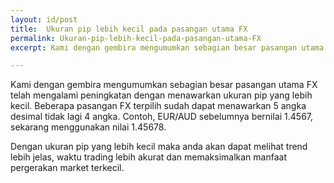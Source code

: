 ```yaml
---
layout: id/post
title:  Ukuran pip lebih kecil pada pasangan utama FX
permalink: Ukuran-pip-lebih-kecil-pada-pasangan-utama-FX
excerpt: Kami dengan gembira mengumumkan sebagian besar pasangan utama FX telah mengalami peningkatan dengan menawarkan ukuran pip yang lebih kecil.

---
```


Kami dengan gembira mengumumkan sebagian besar pasangan utama FX telah mengalami peningkatan dengan menawarkan ukuran pip yang lebih kecil. Beberapa pasangan FX terpilih sudah dapat menawarkan 5 angka desimal tidak lagi 4 angka. Contoh, EUR/AUD sebelumnya bernilai 1.4567, sekarang menggunakan nilai 1.45678.

Dengan ukuran pip yang lebih kecil maka anda akan dapat melihat trend lebih jelas, waktu trading lebih akurat dan memaksimalkan manfaat pergerakan market terkecil.

